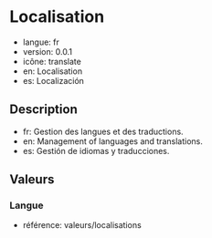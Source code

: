 # Localisation

- langue: fr
- version: 0.0.1
- icône: translate
- en: Localisation
- es: Localización

## Description

- fr: Gestion des langues et des traductions.
- en: Management of languages and translations.
- es: Gestión de idiomas y traducciones.

## Valeurs

### Langue

- référence: valeurs/localisations

